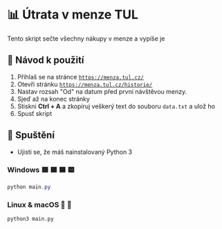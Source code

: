 # 📊 Útrata v menze TUL

Tento skript sečte všechny nákupy v menze a vypíše je

## 📖 Návod k použití

1. Přihlaš se na stránce [`https://menza.tul.cz/`](https://menza.tul.cz/)
2. Otevři stránku [`https://menza.tul.cz/historie/`](https://menza.tul.cz/historie/)
3. Nastav rozsah "Od" na datum před první návštěvou menzy.
4. Sjeď až na konec stránky
5. Stiskni **Ctrl + A** a zkopíruj veškerý text do souboru `data.txt` a ulož ho
6. Spusť skript

## 🚀 Spuštění

- Ujisti se, že máš nainstalovaný Python 3

### Windows 🟥 🟩 🟦 🟨
```powershell
python main.py
```

### **Linux & macOS** 🐧 🍎
```bash
python3 main.py
```
